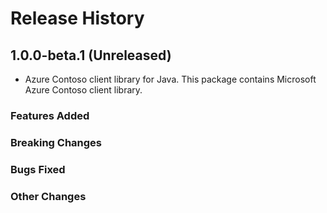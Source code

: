 # Release History

## 1.0.0-beta.1 (Unreleased)

- Azure Contoso client library for Java. This package contains Microsoft Azure Contoso client library.

### Features Added

### Breaking Changes

### Bugs Fixed

### Other Changes
